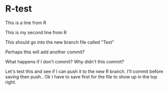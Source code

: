 # R-test

This is a line from R

This is my second line from R

This should go into the new branch file called "Test"

Perhaps this will add another commit?

What happens if I don't commit? Why didn't this commit?


Let's test this and see if I can push it to the new R branch.  I'll commit before saving then push.. Ok I have to save first for the file to show up in the top right.